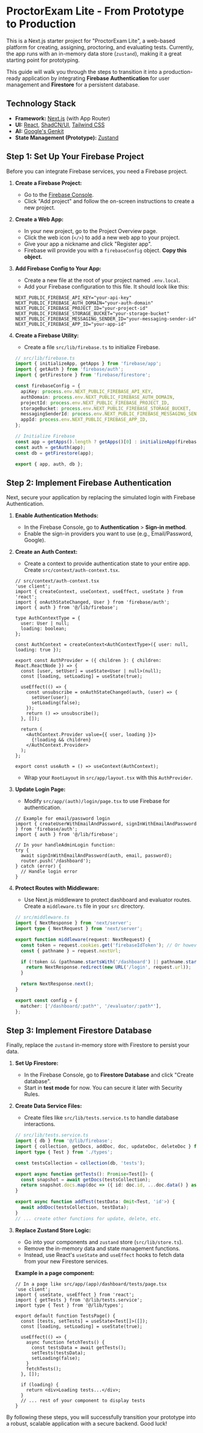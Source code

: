 # ProctorExam Lite - From Prototype to Production

This is a Next.js starter project for "ProctorExam Lite", a web-based platform for creating, assigning, proctoring, and evaluating tests. Currently, the app runs with an in-memory data store (`zustand`), making it a great starting point for prototyping.

This guide will walk you through the steps to transition it into a production-ready application by integrating **Firebase Authentication** for user management and **Firestore** for a persistent database.

## Technology Stack

*   **Framework:** [Next.js](https://nextjs.org/) (with App Router)
*   **UI:** [React](https://react.dev/), [ShadCN/UI](https://ui.shadcn.com/), [Tailwind CSS](https://tailwindcss.com/)
*   **AI:** [Google's Genkit](https://firebase.google.com/docs/genkit)
*   **State Management (Prototype):** [Zustand](https://github.com/pmndrs/zustand)

## Step 1: Set Up Your Firebase Project

Before you can integrate Firebase services, you need a Firebase project.

1.  **Create a Firebase Project:**
    *   Go to the [Firebase Console](https://console.firebase.google.com/).
    *   Click "Add project" and follow the on-screen instructions to create a new project.

2.  **Create a Web App:**
    *   In your new project, go to the Project Overview page.
    *   Click the web icon (`</>`) to add a new web app to your project.
    *   Give your app a nickname and click "Register app".
    *   Firebase will provide you with a `firebaseConfig` object. **Copy this object.**

3.  **Add Firebase Config to Your App:**
    *   Create a new file at the root of your project named `.env.local`.
    *   Add your Firebase configuration to this file. It should look like this:

    ```env
    NEXT_PUBLIC_FIREBASE_API_KEY="your-api-key"
    NEXT_PUBLIC_FIREBASE_AUTH_DOMAIN="your-auth-domain"
    NEXT_PUBLIC_FIREBASE_PROJECT_ID="your-project-id"
    NEXT_PUBLIC_FIREBASE_STORAGE_BUCKET="your-storage-bucket"
    NEXT_PUBLIC_FIREBASE_MESSAGING_SENDER_ID="your-messaging-sender-id"
    NEXT_PUBLIC_FIREBASE_APP_ID="your-app-id"
    ```

4.  **Create a Firebase Utility:**
    *   Create a file `src/lib/firebase.ts` to initialize Firebase.

    ```typescript
    // src/lib/firebase.ts
    import { initializeApp, getApps } from 'firebase/app';
    import { getAuth } from 'firebase/auth';
    import { getFirestore } from 'firebase/firestore';

    const firebaseConfig = {
      apiKey: process.env.NEXT_PUBLIC_FIREBASE_API_KEY,
      authDomain: process.env.NEXT_PUBLIC_FIREBASE_AUTH_DOMAIN,
      projectId: process.env.NEXT_PUBLIC_FIREBASE_PROJECT_ID,
      storageBucket: process.env.NEXT_PUBLIC_FIREBASE_STORAGE_BUCKET,
      messagingSenderId: process.env.NEXT_PUBLIC_FIREBASE_MESSAGING_SENDER_ID,
      appId: process.env.NEXT_PUBLIC_FIREBASE_APP_ID,
    };

    // Initialize Firebase
    const app = getApps().length ? getApps()[0] : initializeApp(firebaseConfig);
    const auth = getAuth(app);
    const db = getFirestore(app);

    export { app, auth, db };
    ```

## Step 2: Implement Firebase Authentication

Next, secure your application by replacing the simulated login with Firebase Authentication.

1.  **Enable Authentication Methods:**
    *   In the Firebase Console, go to **Authentication** > **Sign-in method**.
    *   Enable the sign-in providers you want to use (e.g., Email/Password, Google).

2.  **Create an Auth Context:**
    *   Create a context to provide authentication state to your entire app. Create `src/context/auth-context.tsx`.

    ```tsx
    // src/context/auth-context.tsx
    'use client';
    import { createContext, useContext, useEffect, useState } from 'react';
    import { onAuthStateChanged, User } from 'firebase/auth';
    import { auth } from '@/lib/firebase';

    type AuthContextType = {
      user: User | null;
      loading: boolean;
    };

    const AuthContext = createContext<AuthContextType>({ user: null, loading: true });

    export const AuthProvider = ({ children }: { children: React.ReactNode }) => {
      const [user, setUser] = useState<User | null>(null);
      const [loading, setLoading] = useState(true);

      useEffect(() => {
        const unsubscribe = onAuthStateChanged(auth, (user) => {
          setUser(user);
          setLoading(false);
        });
        return () => unsubscribe();
      }, []);

      return (
        <AuthContext.Provider value={{ user, loading }}>
          {!loading && children}
        </AuthContext.Provider>
      );
    };

    export const useAuth = () => useContext(AuthContext);
    ```
    *   Wrap your `RootLayout` in `src/app/layout.tsx` with this `AuthProvider`.

3.  **Update Login Page:**
    *   Modify `src/app/(auth)/login/page.tsx` to use Firebase for authentication.

    ```tsx
    // Example for email/password login
    import { createUserWithEmailAndPassword, signInWithEmailAndPassword } from 'firebase/auth';
    import { auth } from '@/lib/firebase';

    // In your handleAdminLogin function:
    try {
      await signInWithEmailAndPassword(auth, email, password);
      router.push('/dashboard');
    } catch (error) {
      // Handle login error
    }
    ```

4.  **Protect Routes with Middleware:**
    *   Use Next.js middleware to protect dashboard and evaluator routes. Create a `middleware.ts` file in your `src` directory.

    ```typescript
    // src/middleware.ts
    import { NextResponse } from 'next/server';
    import type { NextRequest } from 'next/server';

    export function middleware(request: NextRequest) {
      const token = request.cookies.get('firebaseIdToken'); // Or however you store your session
      const { pathname } = request.nextUrl;

      if (!token && (pathname.startsWith('/dashboard') || pathname.startsWith('/evaluator'))) {
        return NextResponse.redirect(new URL('/login', request.url));
      }

      return NextResponse.next();
    }

    export const config = {
      matcher: ['/dashboard/:path*', '/evaluator/:path*'],
    };
    ```

## Step 3: Implement Firestore Database

Finally, replace the `zustand` in-memory store with Firestore to persist your data.

1.  **Set Up Firestore:**
    *   In the Firebase Console, go to **Firestore Database** and click "Create database".
    *   Start in **test mode** for now. You can secure it later with Security Rules.

2.  **Create Data Service Files:**
    *   Create files like `src/lib/tests.service.ts` to handle database interactions.

    ```typescript
    // src/lib/tests.service.ts
    import { db } from '@/lib/firebase';
    import { collection, getDocs, addDoc, doc, updateDoc, deleteDoc } from 'firebase/firestore';
    import type { Test } from './types';

    const testsCollection = collection(db, 'tests');

    export async function getTests(): Promise<Test[]> {
      const snapshot = await getDocs(testsCollection);
      return snapshot.docs.map(doc => ({ id: doc.id, ...doc.data() } as Test));
    }

    export async function addTest(testData: Omit<Test, 'id'>) {
      await addDoc(testsCollection, testData);
    }
    // ... create other functions for update, delete, etc.
    ```

3.  **Replace Zustand Store Logic:**
    *   Go into your components and `zustand` store (`src/lib/store.ts`).
    *   Remove the in-memory data and state management functions.
    *   Instead, use React's `useState` and `useEffect` hooks to fetch data from your new Firestore services.

    **Example in a page component:**
    ```tsx
    // In a page like src/app/(app)/dashboard/tests/page.tsx
    'use client';
    import { useState, useEffect } from 'react';
    import { getTests } from '@/lib/tests.service';
    import type { Test } from '@/lib/types';

    export default function TestsPage() {
      const [tests, setTests] = useState<Test[]>([]);
      const [loading, setLoading] = useState(true);

      useEffect(() => {
        async function fetchTests() {
          const testsData = await getTests();
          setTests(testsData);
          setLoading(false);
        }
        fetchTests();
      }, []);

      if (loading) {
        return <div>Loading tests...</div>;
      }
      // ... rest of your component to display tests
    }
    ```

By following these steps, you will successfully transition your prototype into a robust, scalable application with a secure backend. Good luck!
